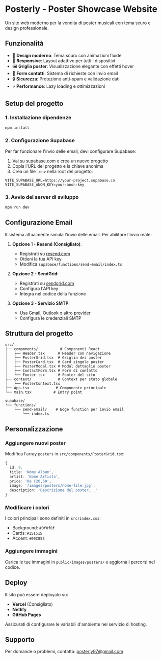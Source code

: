 # Posterly - Poster Showcase Website

Un sito web moderno per la vendita di poster musicali con tema scuro e design professionale.

## Funzionalità

- 🎨 **Design moderno**: Tema scuro con animazioni fluide
- 📱 **Responsive**: Layout adattivo per tutti i dispositivi
- 🖼️ **Griglia poster**: Visualizzazione elegante con effetti hover
- 📧 **Form contatti**: Sistema di richieste con invio email
- 🔒 **Sicurezza**: Protezione anti-spam e validazione dati
- ⚡ **Performance**: Lazy loading e ottimizzazioni

## Setup del progetto

### 1. Installazione dipendenze
```bash
npm install
```

### 2. Configurazione Supabase

Per far funzionare l'invio delle email, devi configurare Supabase:

1. Vai su [supabase.com](https://supabase.com) e crea un nuovo progetto
2. Copia l'URL del progetto e la chiave anonima
3. Crea un file `.env` nella root del progetto:

```env
VITE_SUPABASE_URL=https://your-project.supabase.co
VITE_SUPABASE_ANON_KEY=your-anon-key
```

### 3. Avvio del server di sviluppo
```bash
npm run dev
```

## Configurazione Email

Il sistema attualmente simula l'invio delle email. Per abilitare l'invio reale:

1. **Opzione 1 - Resend (Consigliato)**:
   - Registrati su [resend.com](https://resend.com)
   - Ottieni la tua API key
   - Modifica `supabase/functions/send-email/index.ts`

2. **Opzione 2 - SendGrid**:
   - Registrati su [sendgrid.com](https://sendgrid.com)
   - Configura l'API key
   - Integra nel codice della funzione

3. **Opzione 3 - Servizio SMTP**:
   - Usa Gmail, Outlook o altro provider
   - Configura le credenziali SMTP

## Struttura del progetto

```
src/
├── components/          # Componenti React
│   ├── Header.tsx      # Header con navigazione
│   ├── PosterGrid.tsx  # Griglia dei poster
│   ├── PosterCard.tsx  # Card singolo poster
│   ├── PosterModal.tsx # Modal dettaglio poster
│   ├── ContactForm.tsx # Form di contatto
│   └── Footer.tsx      # Footer del sito
├── context/            # Context per stato globale
│   └── PosterContext.tsx
├── App.tsx            # Componente principale
└── main.tsx          # Entry point

supabase/
└── functions/
    └── send-email/    # Edge function per invio email
        └── index.ts
```

## Personalizzazione

### Aggiungere nuovi poster

Modifica l'array `posters` in `src/components/PosterGrid.tsx`:

```typescript
{
  id: 9,
  title: 'Nome Album',
  artist: 'Nome Artista',
  price: 'Da €20,50',
  image: '/images/posters/nome-file.jpg',
  description: 'Descrizione del poster...'
}
```

### Modificare i colori

I colori principali sono definiti in `src/index.css`:
- Background: `#0f0f0f`
- Cards: `#151515`
- Accent: `#00C853`

### Aggiungere immagini

Carica le tue immagini in `public/images/posters/` e aggiorna i percorsi nel codice.

## Deploy

Il sito può essere deployato su:
- **Vercel** (Consigliato)
- **Netlify**
- **GitHub Pages**

Assicurati di configurare le variabili d'ambiente nel servizio di hosting.

## Supporto

Per domande o problemi, contatta: posterly97@gmail.com